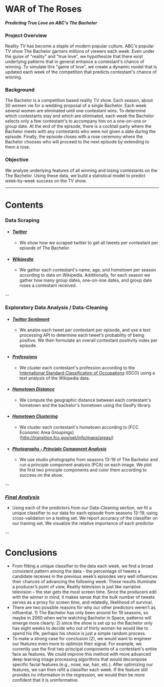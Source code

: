 # WAR of The Roses

#### *Predicting True Love on ABC's The Bachelor*

### Project Overview
Reality TV has become a staple of modern popular culture.  ABC's popular TV show The Bachelor garners millions of viewers each week.  Even under the guise of "reality" and "true love", we hypothesize that there exist underlying patterns that in general enhance a contestant's chance of winning.  To simulate this "game of love", we create a dynamic model that is updated each week of the competition that predicts contestant's chance of winning.

### Background
The Bachelor is a competition based reality TV show. Each season, about 30 women vie for a wedding proposal of a single Bachelor. Each week several women are eliminated until one contestant wins. To determine which contestants stay and which are eliminated, each week the Bachelor selects only a few contestant's to accompany him on a one-on-one or group date. At the end of the episode, there is a cocktail party where the Bachelor meets with any contestants who were not given a date during the episode. Finally, the episode closes with a rose ceremony where the Bachelor chooses who will proceed to the next episode by extending to them a rose.

### Objective
We analyze underlying features of all winning and losing contestants on the The Bachelor. Using these data, we build a statistical model to predict week-by-week success on the TV show.

-----
# Contents


### Data Scraping

* #### [*Twitter*](http://kathrynheal.github.io/MR-DC-KH-Final-Project/twitter_scrape.html)
  - We show how we scraped twitter to get all tweets per contestant per episode of The Bachelor.

* #### [*Wikipedia*](http://kathrynheal.github.io/MR-DC-KH-Final-Project/wiki.html)
  - We gather each contestant's name, age, and hometown per season according to data on Wikipedia. Additionally, for each season we gather how many group dates, one-on-one dates, and group date roses a contestant received.

--
### Exploratory Data Analysis / Data-Cleaning

* #### [*Twitter Sentiment*](http://kathrynheal.github.io/MR-DC-KH-Final-Project/twitter_analysis.html)
  - We analze each tweet per contestant per episode, and use a text processing API to determine each tweet's probability of being positive. We then formulate an overall contestant positivity index per episode.

* #### [*Professions*](http://kathrynheal.github.io/MR-DC-KH-Final-Project/profession.html)
  - We cluster each contestant's profession according to the [International Standard Classification of Occupations](http://www.ilo.org/public/english/bureau/stat/isco/) (ISCO) using a text analysis of the Wikipedia data.

* #### [*Hometown Distance*](http://kathrynheal.github.io/MR-DC-KH-Final-Project/distances.html)
  - We compute the geographic distance between each contestant's hometown and the bachelor's hometown using the GeoPy library. 

* #### [*Hometown Clustering*](http://kathrynheal.github.io/MR-DC-KH-Final-Project/geocluster.html) 
  - We cluster each contestant's hometown according to [FCC Economic Area Groupings] (http://transition.fcc.gov/oet/info/maps/areas/)

* #### [*Photographs - Principle Component Analysis*](http://kathrynheal.github.io/MR-DC-KH-Final-Project/pca.html)
  - We use studio photographs from seasons 13-19 of The Bachelor and run a principle component analysis (PCA) on each image. We plot the first two principle components and color them according to success on the show.

--

### [*Final Analysis*](http://kathrynheal.github.io/MR-DC-KH-Final-Project/)
* Using each of the predictors from our Data-Cleaning section, we fit a unique classifier to our data for each episode from seasons 13-19, using cross-validation on a testing set. We report accuracy of the classifier on our training set. We visualize the relative importance of each predictor

--
# Conclusions
* From fitting a unique classifier to the data each week, we find a broad consistent pattern among the data - the percentage of tweets a candidate receives in the previous week’s episodes very well influences their chances of advancing the following week. These results illuminate a producer’s point of view, Reality television is just like narrative television – the star gets the most screen time. Since the producers edit with the winner in mind, it makes sense that the bulk number of tweets serves as a proxy for screen time, and relatedly, likelihood of survival.
* There are two possible reasons for why our other predictors weren’t as influential. 1) The Bachelor has only been around for 19 seasons, so maybe in 2060 when we’re watching Bachelor in Space, patterns will emerge more clearly. 2) since the show is set up so the Bachelor only has eight weeks to decide who out of thirty women he would like to spend his life, perhaps his choice is just a simple random process. 
* To make a strong case for conclusion (2), we would want to engineer our features even more to optimize their signal. For example, we currently use the first two principal components of a contestant's entire face as features. We could improve this method with more advanced deep learning image processing algorithms that would decompose specific facial features (e.g., nose, ear, hair, etc.). After optimizing our features, we can then refit a classifier each week. If the feature still provides no information in the regression, we would then be more confident that it is uninformative.

